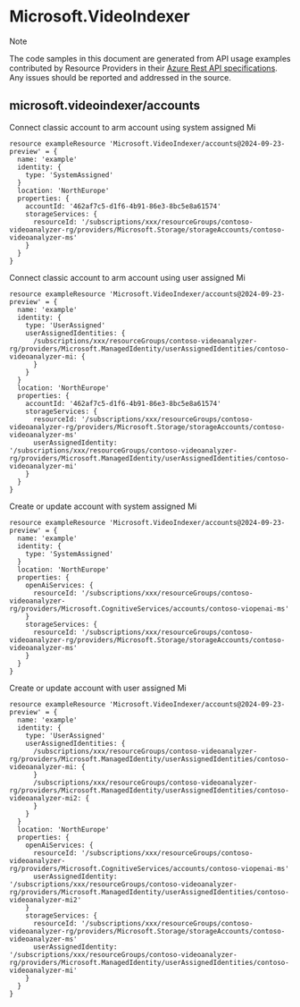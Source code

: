 # Microsoft.VideoIndexer
  
> [!NOTE]
> The code samples in this document are generated from API usage examples contributed by Resource Providers in their [Azure Rest API specifications](https://github.com/Azure/azure-rest-api-specs). Any issues should be reported and addressed in the source.


## microsoft.videoindexer/accounts

Connect classic account to arm account using system assigned Mi
```bicep
resource exampleResource 'Microsoft.VideoIndexer/accounts@2024-09-23-preview' = {
  name: 'example'
  identity: {
    type: 'SystemAssigned'
  }
  location: 'NorthEurope'
  properties: {
    accountId: '462af7c5-d1f6-4b91-86e3-8bc5e8a61574'
    storageServices: {
      resourceId: '/subscriptions/xxx/resourceGroups/contoso-videoanalyzer-rg/providers/Microsoft.Storage/storageAccounts/contoso-videoanalyzer-ms'
    }
  }
}
```

Connect classic account to arm account using user assigned Mi
```bicep
resource exampleResource 'Microsoft.VideoIndexer/accounts@2024-09-23-preview' = {
  name: 'example'
  identity: {
    type: 'UserAssigned'
    userAssignedIdentities: {
      /subscriptions/xxx/resourceGroups/contoso-videoanalyzer-rg/providers/Microsoft.ManagedIdentity/userAssignedIdentities/contoso-videoanalyzer-mi: {
      }
    }
  }
  location: 'NorthEurope'
  properties: {
    accountId: '462af7c5-d1f6-4b91-86e3-8bc5e8a61574'
    storageServices: {
      resourceId: '/subscriptions/xxx/resourceGroups/contoso-videoanalyzer-rg/providers/Microsoft.Storage/storageAccounts/contoso-videoanalyzer-ms'
      userAssignedIdentity: '/subscriptions/xxx/resourceGroups/contoso-videoanalyzer-rg/providers/Microsoft.ManagedIdentity/userAssignedIdentities/contoso-videoanalyzer-mi'
    }
  }
}
```

Create or update account with system assigned Mi
```bicep
resource exampleResource 'Microsoft.VideoIndexer/accounts@2024-09-23-preview' = {
  name: 'example'
  identity: {
    type: 'SystemAssigned'
  }
  location: 'NorthEurope'
  properties: {
    openAiServices: {
      resourceId: '/subscriptions/xxx/resourceGroups/contoso-videoanalyzer-rg/providers/Microsoft.CognitiveServices/accounts/contoso-viopenai-ms'
    }
    storageServices: {
      resourceId: '/subscriptions/xxx/resourceGroups/contoso-videoanalyzer-rg/providers/Microsoft.Storage/storageAccounts/contoso-videoanalyzer-ms'
    }
  }
}
```

Create or update account with user assigned Mi
```bicep
resource exampleResource 'Microsoft.VideoIndexer/accounts@2024-09-23-preview' = {
  name: 'example'
  identity: {
    type: 'UserAssigned'
    userAssignedIdentities: {
      /subscriptions/xxx/resourceGroups/contoso-videoanalyzer-rg/providers/Microsoft.ManagedIdentity/userAssignedIdentities/contoso-videoanalyzer-mi: {
      }
      /subscriptions/xxx/resourceGroups/contoso-videoanalyzer-rg/providers/Microsoft.ManagedIdentity/userAssignedIdentities/contoso-videoanalyzer-mi2: {
      }
    }
  }
  location: 'NorthEurope'
  properties: {
    openAiServices: {
      resourceId: '/subscriptions/xxx/resourceGroups/contoso-videoanalyzer-rg/providers/Microsoft.CognitiveServices/accounts/contoso-viopenai-ms'
      userAssignedIdentity: '/subscriptions/xxx/resourceGroups/contoso-videoanalyzer-rg/providers/Microsoft.ManagedIdentity/userAssignedIdentities/contoso-videoanalyzer-mi2'
    }
    storageServices: {
      resourceId: '/subscriptions/xxx/resourceGroups/contoso-videoanalyzer-rg/providers/Microsoft.Storage/storageAccounts/contoso-videoanalyzer-ms'
      userAssignedIdentity: '/subscriptions/xxx/resourceGroups/contoso-videoanalyzer-rg/providers/Microsoft.ManagedIdentity/userAssignedIdentities/contoso-videoanalyzer-mi'
    }
  }
}
```
